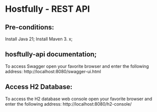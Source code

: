 # Hostfully - REST API
## Pre-conditions:

Install Java 21;
Install Maven 3. x;

## hosftully-api documentation;
To access Swagger open your favorite browser and enter the following address: http://localhost:8080/swagger-ui.html

## Access H2 Database:
To access the H2 database web console open your favorite browser and enter the following address: http://localhost:8080/h2-console/
